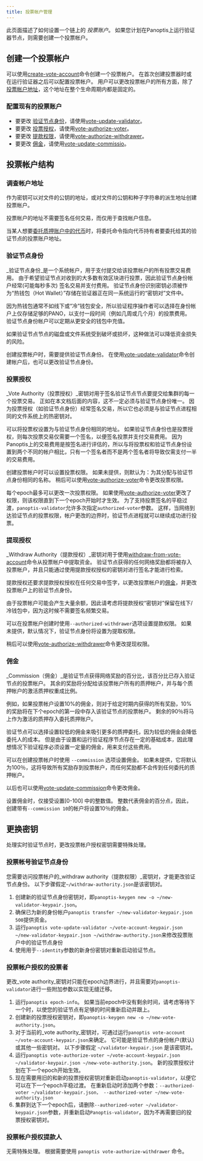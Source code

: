 ```yaml
---
title: 投票帐户管理
---
```


此页面描述了如何设置一个链上的 _投票账户_。  如果您计划在Panoptis上运行验证器节点，则需要创建一个投票帐户。

## 创建一个投票帐户
可以使用[create-vote-account](../cli/usage.md#solana-create-vote-account)命令创建一个投票帐户。 在首次创建投票器时或在运行验证器之后可以配置投票帐户。  用户可以更改投票帐户的所有方面，除了[投票帐户地址](#vote-account-address)，这个地址在整个生命周期内都是固定的。

### 配置现有的投票账户
 - 要更改 [验证节点身份](#validator-identity)，请使用[vote-update-validator](../cli/usage.md#solana-vote-update-validator)。
 - 要更改 [投票授权](#vote-authority)，请使用[vote-authorize-voter](../cli/usage.md#solana-vote-authorize-voter)。
 - 要更改 [提款权限](#withdraw-authority)，请使用[vote-authorize-withdrawer](../cli/usage.md#solana-vote-authorize-withdrawer)。
 - 要更改 [佣金](#commission)，请使用[vote-update-commissio](../cli/usage.md#solana-vote-update-commission)。

## 投票帐户结构

### 调查帐户地址
作为密钥可以对文件的公钥的地址，或对文件的公钥和种子字符串的派生地址创建投票帐户。

投票帐户的地址不需要签名任何交易，而仅用于查找帐户信息。

当某人想要[委托质押账户中的代币](../staking.md)时，将委托命令指向代币持有者要委托给其的验证节点的投票账户地址。

### 验证节点身份

_验证节点身份_是一个系统帐户，用于支付提交给该投票帐户的所有投票交易费用。 由于希望验证节点对收到的大多数有效区块进行投票，因此验证节点身份帐户经常(可能每秒多次) 签名交易并支付费用。  验证节点身份识别密钥必须被作为“热钱包（Hot Wallet）”存储在验证器正在同一系统运行的“密钥对”文件中。

因为热钱包通常不如线下或“冷”钱包安全，所以验证程序操作者可以选择在身份帐户上仅存储足够的PANO，以支付一段时间（例如几周或几个月）的投票费用。  验证节点身份帐户可以定期从更安全的钱包中充值。

如果验证节点节点的磁盘或文件系统受到破坏或损坏，这种做法可以降低资金损失的风险。

创建投票帐户时，需要提供验证节点身份。 在使用[vote-update-validator](../cli/usage.md#solana-vote-update-validator)命令创建帐户后，也可以更改验证节点身份。

### 投票授权

_Vote Authority（投票授权）_密钥对用于签名验证节点节点要提交给集群的每一个投票交易。  正如在本文档后面的内容，这不一定必须与验证节点身份唯一。  因为投票授权（如验证节点身份）经常签名交易，所以它也必须是与验证节点进程相同的文件系统上的热密钥对。

可以将投票权设置为与验证节点身份相同的地址。 如果验证节点身份也是投票授权，则每次投票交易仅需要一个签名，以便签名投票并支付交易费用。  因为Panoptis上的交易费用是按签名进行评估的，所以与将投票权和验证节点身份设置到两个不同的帐户相比，只有一个签名者而不是两个签名者将导致仅需支付一半的交易费用。

创建投票帐户时可以设置投票权限。  如果未提供，则默认为：为其分配与验证节点身份相同的名称。 稍后可以使用[vote-authorize-voter](../cli/usage.md#solana-vote-authorize-voter)命令更改投票权限。

每个epoch最多可以更改一次投票权限。  如果使用[vote-authorize-voter](../cli/usage.md#solana-vote-authorize-voter)更改了权限，则该权限直到下一个epoch开始时才生效。 为了支持投票签名的平稳过渡，`panoptis-validator`允许多次指定`authorized-voter`参数。  这样，当网络到达验证节点的投票权限，帐户更改的边界时，验证节点进程就可以继续成功进行投票。

### 提现授权

_Withdraw Authority（提款授权）_密钥对用于使用[withdraw-from-vote-account](../cli/usage.md#solana-withdraw-from-vote-account)命令从投票帐户中提取资金。  验证节点获得的任何网络奖励都将被存入投票帐户，并且只能通过使用提款授权授权的密钥对进行签名才能进行检索。

提款授权还要求提款授权授权在任何交易中签字，以更改投票帐户的[佣金](#commission)，并更改投票帐户上的验证节点身份。

由于投票帐户可能会产生大量余额，因此请考虑将提款授权“密钥对”保留在线下/冷钱包中，因为这时候不需要签名频繁交易。

可以在投票帐户创建时使用`--authorized-withdrawer`选项设置提款权限。  如果未提供，默认情况下，验证节点身份将设置为提取权限。

稍后可以使用[vote-authorize-withdrawer](../cli/usage.md#solana-vote-authorize-withdrawer)命令更改提现权限。

### 佣金

_Commission（佣金）_是验证节点获得网络奖励的百分比，该百分比已存入验证节点的投票帐户。  其余的奖励将分配给该投票帐户所有的质押帐户，并与每个质押帐户的激活质押权重成比例。

例如，如果投票帐户设置10%的佣金，则对于给定时期内获得的所有奖励，10%的奖励将在下个epoch的第一段中存入该验证节点的投票帐户。 剩余的90％将马上作为激活的质押存入委托质押账户。

验证节点可以选择设置较低的佣金来吸引更多的质押委托，因为较低的佣金会降低委托人的成本。  但是由于设置和运行验证程序节点存在一定的基础成本，因此理想情况下验证程序必须设置一定量的佣金，用来支付这些费用。

可以在创建投票帐户时使用 `--commission` 选项设置佣金。 如果未提供，它将默认为100％，这将导致所有奖励存到投票帐户，而任何奖励都不会传到任何委托的质押帐户。

以后也可以使用[vote-update-commission](../cli/usage.md#solana-vote-update-commission)命令更改佣金。

设置佣金时，仅接受设置[0-100] 中的整数值。 整数代表佣金的百分点，因此，创建带有`--commission 10`的帐户将设置10％的佣金。

## 更换密钥
处理实时验证节点时，更改投票帐户授权密钥需要特殊处理。

### 投票帐号验证节点身份

您需要访问投票帐户的_withdraw authority（提款权限）_密钥对，才能更改验证节点身份。  以下步骤假定`~/withdraw-authority.json`是该密钥对。

1. 创建新的验证节点身份密钥对，即`panoptis-keygen new -o ~/new-validator-keypair.json`。
2. 确保已为新的身份帐户`panoptis transfer ~/new-validator-keypair.json 500`提供资金。
3. 运行`panoptis vote-update-validator ~/vote-account-keypair.json ~/new-validator-keypair.json ~/withdraw-authority.json`来修改投票账户中的验证节点身份
4. 使用用于`--identity`参数的新身份密钥对重新启动验证节点。

### 投票帐户授权的投票者
更改_vote authority_密钥对只能在epoch边界进行，并且需要对`panoptis-validator`进行一些附加参数以实现无缝迁移。

1. 运行`panoptis epoch-info`。  如果当前epoch中没有剩余时间，请考虑等待下一个时，以使您的验证节点有足够的时间重新启动并跟上。
2. 创建新的投票授权密钥对，即`panoptis-keygen new -o ~/new-vote-authority.json`。
3. 对于当前的_vote authority_密钥对，可通过运行`panoptis vote-account ~/vote-account-keypair.json`来确定。  它可能是验证节点的身份帐户(默认) 或其他一些密钥对。  以下步骤假定 `~/validator-keypair.json` 是该密钥对。
4. 运行`panoptis vote-authorize-voter ~/vote-account-keypair.json ~/validator-keypair.json ~/new-vote-authority.json`。 新的投票授权计划在下一个epoch开始生效。
5. 现在需要用旧的和新的投票授权密钥对重新启动`panoptis-validator`，以便它可以在下一个epoch平稳过渡。 在重新启动时添加两个参数：`--authorized-voter ~/validator-keypair.json，
--authorized-voter ~/new-vote-authority.json`
6. 集群到达下一个epoch后，请删除`--authorized-voter ~/validator-keypair.json`参数，并重新启动`Panoptis-validator`，因为不再需要旧的投票授权密钥对。


### 投票帐户授权提款人
无需特殊处理。  根据需要使用 `panoptis vote-authorize-withdrawer` 命令。
